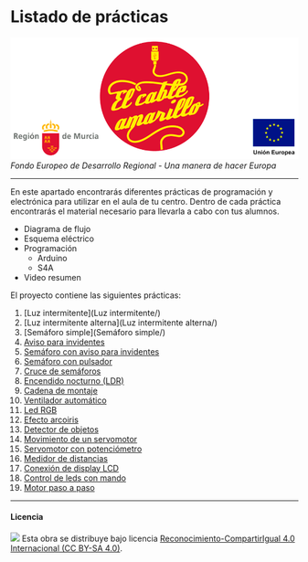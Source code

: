 # Listado de prácticas

<img src="ElCableAmarillo.png" /><br>
*Fondo Europeo de Desarrollo Regional - Una manera de hacer Europa*



***



En este apartado encontrarás diferentes prácticas de programación y electrónica para utilizar en el aula de tu centro. Dentro de cada práctica encontrarás el material necesario para llevarla a cabo con tus alumnos.

- Diagrama de flujo 
- Esquema eléctrico 
- Programación
    - Arduino
    - S4A
- Video resumen


El proyecto contiene las siguientes prácticas:

1. [Luz intermitente](Luz intermitente/)
2. [Luz intermitente alterna](Luz intermitente alterna/)
3. [Semáforo simple](Semáforo simple/)
4. [Aviso para invidentes](#)
5. [Semáforo con aviso para invidentes](#)
6. [Semáforo con pulsador](#)
7. [Cruce de semáforos](#)
8. [Encendido nocturno (LDR)](#)
9. [Cadena de montaje](#)
10. [Ventilador automático](#)
11. [Led RGB](#)
12. [Efecto arcoiris](#)
13. [Detector de objetos](#)
14. [Movimiento de un servomotor](#)
15. [Servomotor con potenciómetro](#)
16. [Medidor de distancias](#)
17. [Conexión de display LCD](#)
18. [Control de leds con mando](#)
19. [Motor paso a paso](#)



***



#### Licencia

<img src="http://i.creativecommons.org/l/by-sa/4.0/88x31.png" /> Esta obra se distribuye bajo licencia [Reconocimiento-CompartirIgual 4.0 Internacional (CC BY-SA 4.0)](https://creativecommons.org/licenses/by-sa/4.0/deed.es_ES).
